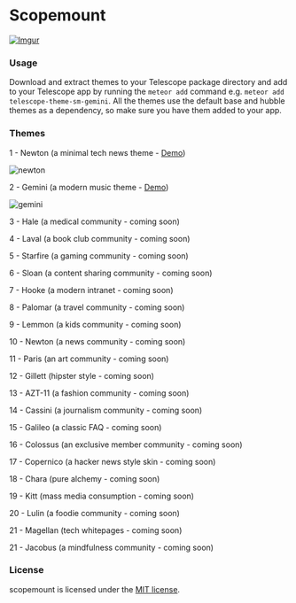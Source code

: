 Scopemount
=========

[![Imgur](http://i.imgur.com/8yYLXiY.jpg)](http://scopemount.startrack.io)

### Usage

Download and extract themes to your Telescope package directory and add to your Telescope app by running the `meteor add` command e.g. `meteor add telescope-theme-sm-gemini`. All the themes use the default base and hubble themes as a dependency, so make sure you have them added to your app.

### Themes

1 -  Newton (a minimal tech news theme - [Demo](http://sm-newton.meteor.com/))

![newton](http://i.imgur.com/MTAnmx2.png)

2 - Gemini (a modern music theme - [Demo](http://sm-gemini.meteor.com/))

![gemini](http://i.imgur.com/9G6XYEi.jpg)

3 -  Hale (a medical community - coming soon)

4 -  Laval (a book club community - coming soon)

5 -  Starfire (a gaming community - coming soon)

6 -  Sloan (a content sharing community - coming soon)

7 -  Hooke (a modern intranet - coming soon)

8 -  Palomar (a travel community - coming soon)

9 -  Lemmon (a kids community - coming soon)

10 -  Newton (a news community - coming soon)

11 -  Paris (an art community - coming soon)

12 -  Gillett (hipster style - coming soon)

13 -  AZT-11 (a fashion community - coming soon)

14 -  Cassini (a journalism community - coming soon)

15 -  Galileo (a classic FAQ - coming soon)

16 -  Colossus (an exclusive member community - coming soon)

17 -  Copernico (a hacker news style skin - coming soon)

18 -  Chara (pure alchemy - coming soon)

19 -  Kitt (mass media consumption - coming soon)

20 -  Lulin (a foodie community - coming soon)

21 -  Magellan (tech whitepages - coming soon)

21 -  Jacobus (a mindfulness community - coming soon)

### License

scopemount is licensed under the [MIT license](http://opensource.org/licenses/MIT).
